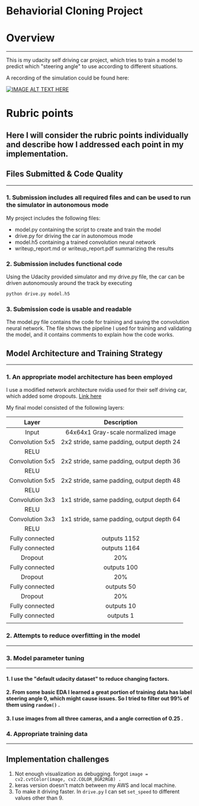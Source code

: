 # Behaviorial Cloning Project

# Overview
---
This is my udacity self driving car project, which tries to train a model to predict which "steering angle" to use according to different situations.

A recording of the simulation could be found here:

[![IMAGE ALT TEXT HERE](https://img.youtube.com/vi/O4reOzBoT5M/0.jpg)](https://www.youtube.com/watch?v=O4reOzBoT5M)



# Rubric points
Here I will consider the rubric points individually and describe how I addressed each point in my implementation.
---

## Files Submitted & Code Quality
---
### 1. Submission includes all required files and can be used to run the simulator in autonomous mode

My project includes the following files:
* model.py containing the script to create and train the model
* drive.py for driving the car in autonomous mode
* model.h5 containing a trained convolution neural network
* writeup_report.md or writeup_report.pdf summarizing the results

### 2. Submission includes functional code
Using the Udacity provided simulator and my drive.py file, the car can be driven autonomously around the track by executing
```sh
python drive.py model.h5
```

### 3. Submission code is usable and readable

The model.py file contains the code for training and saving the convolution neural network. The file shows the pipeline I used for training and validating the model, and it contains comments to explain how the code works.


## Model Architecture and Training Strategy
---
### 1. An appropriate model architecture has been employed

I use a modified network architecture nvidia used for their self driving car, which added some dropouts.
[Link here](https://devblogs.nvidia.com/parallelforall/deep-learning-self-driving-cars/)

My final model consisted of the following layers:

| Layer             		|     Description	        					|
|:---------------------:|:---------------------------------------------:|
| Input         	    	| 64x64x1 Gray-scale normalized image   				|
| Convolution 5x5     	| 2x2 stride, same padding, output depth 24            |
| RELU		        			|												|
| Convolution 5x5	      | 2x2 stride, same padding, output depth 36|
| RELU			        		|												|
| Convolution 5x5	      | 2x2 stride, same padding, output depth 48|
| RELU			        		|												|
| Convolution 3x3	      | 1x1 stride, same padding, output depth 64|
| RELU			        		|												|
| Convolution 3x3	      | 1x1 stride, same padding, output depth 64|
| RELU			        		|												|
| Fully connected		| outputs 1152       							|
| Fully connected		| outputs 1164       							|
| Dropout				| 20% 											|
| Fully connected		| outputs 100       							|
| Dropout				| 20% 											|
| Fully connected		| outputs 50       							|
| Dropout				| 20% 											|
| Fully connected		| outputs 10       							|
| Fully connected		| outputs 1       							|
|						|												|



### 2. Attempts to reduce overfitting in the model
---



### 3. Model parameter tuning
---
#### 1. I use the "default udacity dataset" to reduce changing factors.
#### 2. From some basic EDA I learned a great portion of training data has label steering angle 0, which might cause issues. So I tried to filter out 99% of them using ```random()``` .
#### 3. I use images from all three cameras, and a angle correction of 0.25 .

### 4. Appropriate training data
---


Implementation challenges
---
1. Not enough visualization as debugging. forgot ```image = cv2.cvtColor(image, cv2.COLOR_BGR2RGB) . ```
2. keras version doesn't match between my AWS and local machine.
3. To make it driving faster. In ```drive.py``` I can set ```set_speed``` to different values other than 9.
